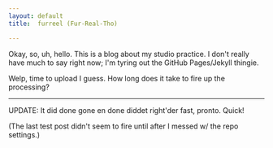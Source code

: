```yaml
---
layout:	default
title:	furreel (Fur-Real-Tho)

---
```


Okay, so, uh, hello. This is a blog about my studio practice. I don't really have much to say right now; I'm tyring out the GitHub Pages/Jekyll thingie.

Welp, time to upload I guess. How long does it take to fire up the processing?

----
UPDATE:
It did done gone en done diddet right'der fast, pronto. Quick!

(The last test post didn't seem to fire until after I messed w/ the repo settings.)